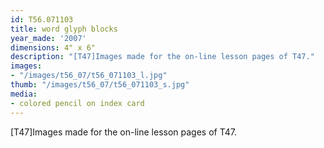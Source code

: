 ```yaml
---
id: T56.071103
title: word glyph blocks
year_made: '2007'
dimensions: 4" x 6"
description: "[T47]Images made for the on-line lesson pages of T47."
images:
- "/images/t56_07/t56_071103_l.jpg"
thumb: "/images/t56_07/t56_071103_s.jpg"
media:
- colored pencil on index card
---
```


[T47]Images made for the on-line lesson pages of T47.
